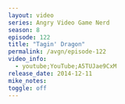 ```yaml
---
layout: video
series: Angry Video Game Nerd
season: 8
episode: 122
title: "Tagin' Dragon"
permalink: /avgn/episode-122
video_info:
  - youtube;YouTube;A5TUJae9CxM
release_date: 2014-12-11
mike_notes:
toggle: off
---
```

